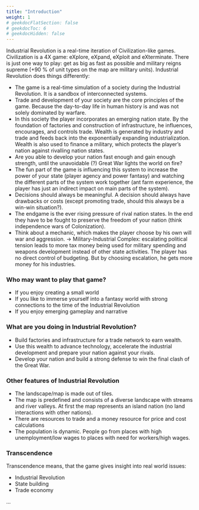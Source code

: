 ```yaml
---
title: "Introduction"
weight: 1
# geekdocFlatSection: false
# geekdocToc: 6
# geekdocHidden: false
---
```


Industrial Revolution is a real-time iteration of Civilization-like games. Civilization is a 4X game: eXplore, eXpand, eXploit and eXterminate. There is just one way to play: get as big as fast as possible and military reigns supreme (+90 % of unit types on the map are military units). Industrial Revolution does things differently:

* The game is a real-time simulation of a society during the Industrial Revolution. It is a sandbox of interconnected systems.
* Trade and development of your society are the core principles of the game. Because the day-to-day life in human history is and was not solely dominated by warfare.
* In this society the player incorporates an emerging nation state. By the foundation of factories and construction of infrastructure, he influences, encourages, and controls trade. Wealth is generated by industry and trade and feeds back into the exponentially expanding industrialization. Wealth is also used to finance a military, which protects the player’s nation against rivalling nation states.
* Are you able to develop your nation fast enough and gain enough strength, until the unavoidable (?) Great War lights the world on fire?
* The fun part of the game is influencing this system to increase the power of your state (player agency and power fantasy) and watching the different parts of the system work together (ant farm experience, the player has just an indirect impact on main parts of the system).
* Decisions should always be meaningful. A decision should always have drawbacks or costs (except promoting trade, should this always be a win-win situation?).
* The endgame is the ever rising pressure of rival nation states. In the end they have to be fought to preserve the freedom of your nation (think independence wars of Colonization).
* Think about a mechanic, which makes the player choose by his own will war and aggression. -> Military-Industrial Complex: escalating political tension leads to more tax money being used for military spending and weapons development instead of other state activities. The player has no direct control of budgeting. But by choosing escalation, he gets more money for his industries.

### Who may want to play that game?

* If you enjoy creating a small world
* If you like to immerse yourself into a fantasy world with strong connections to the time of the Industrial Revolution
* If you enjoy emerging gameplay and narrative

### What are you doing in Industrial Revolution?

* Build factories and infrastructure for a trade network to earn wealth.
* Use this wealth to advance technology, accelerate the industrial development and prepare your nation against your rivals.
* Develop your nation and build a strong defense to win the final clash of the Great War.

### Other features of Industrial Revolution

* The landscape/map is made out of tiles.
* The map is predefined and consists of a diverse landscape with streams and river valleys. At first the map represents an island nation (no land interactions with other nations).
* There are resources to trade and a money resource for price and cost calculations
* The population is dynamic. People go from places with high unemployment/low wages to places with need for workers/high wages.

### Transcendence

Transcendence means, that the game gives insight into real world issues:

* Industrial Revolution
* State building
* Trade economy

...
